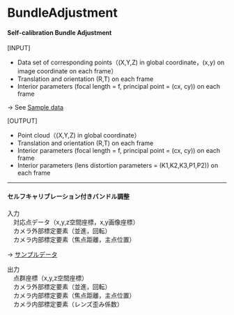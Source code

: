 BundleAdjustment
================
  
#### Self-calibration Bundle Adjustment  
  
[INPUT]  
* Data set of corresponding points（(X,Y,Z) in global coordinate，(x,y) on image coordinate on each frame）  
* Translation and orientation (R,T) on each frame  
* Interior parameters (focal length = f, principal point = (cx, cy))  on each frame 

-> See [Sample data](https://github.com/knagara/BundleAdjustment/tree/master/BundleAdjustment/data/sample)
  
[OUTPUT]  
* Point cloud（(X,Y,Z) in global coordinate）  
* Translation and orientation (R,T) on each frame  
* Interior parameters (focal length = f, principal point = (cx, cy))  on each frame  
* Interior parameters (lens distortion parameters = (K1,K2,K3,P1,P2))  on each frame   
  
-----------------------
  
#### セルフキャリブレーション付きバンドル調整  
  
入力  
　対応点データ（x,y,z空間座標，x,y画像座標）  
　カメラ外部標定要素（並進，回転）  
　カメラ内部標定要素（焦点距離，主点位置）  
 
-> [サンプルデータ](https://github.com/knagara/BundleAdjustment/tree/master/BundleAdjustment/data/sample)
  
出力  
　点群座標（x,y,z空間座標）  
　カメラ外部標定要素（並進，回転）  
　カメラ内部標定要素（焦点距離，主点位置）  
　カメラ内部標定要素（レンズ歪み係数）  
  
  
